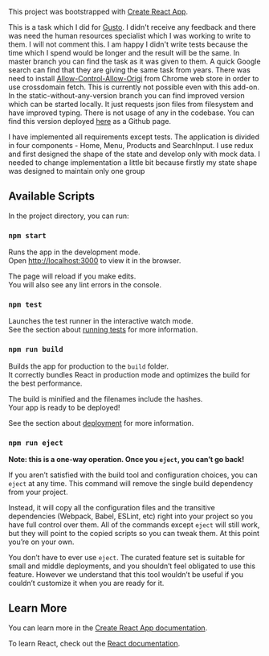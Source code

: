 This project was bootstrapped with [Create React App](https://github.com/facebook/create-react-app).

This is a task which I did for [Gusto](https://www.gousto.co.uk/). I didn't receive any feedback
and there was need the human resources specialist which I was working to write to them. I will 
not comment this. I am happy I didn't write tests because the time which I spend would be longer
and the result will be the same. In master branch you can find the task as it was given to them.
A quick Google search can find that they are giving the same task from years. 
There was need to install [Allow-Control-Allow-Origi](https://chrome.google.com/webstore/detail/allow-control-allow-origi/nlfbmbojpeacfghkpbjhddihlkkiljbi) 
from Chrome web store in order to use crossdomain fetch. This is currently not possible even with this add-on. 
In the static-without-any-version branch you can find improved version which can be started locally. It just 
requests json files from filesystem and have improved typing. There is not usage of any in the codebase.
You can find this version deployed [here](http://gonaumov.github.io/online-supermarket) as a Github page. 


I have implemented all requirements except tests. The application is divided in 
four components - Home, Menu, Products and SearchInput. I use redux and first 
designed the shape of the state and develop only with mock data. I needed to 
change implementation a little bit because firstly my state shape was
designed to maintain only one group

## Available Scripts

In the project directory, you can run:

### `npm start`

Runs the app in the development mode.<br>
Open [http://localhost:3000](http://localhost:3000) to view it in the browser.

The page will reload if you make edits.<br>
You will also see any lint errors in the console.

### `npm test`

Launches the test runner in the interactive watch mode.<br>
See the section about [running tests](https://facebook.github.io/create-react-app/docs/running-tests) for more information.

### `npm run build`

Builds the app for production to the `build` folder.<br>
It correctly bundles React in production mode and optimizes the build for the best performance.

The build is minified and the filenames include the hashes.<br>
Your app is ready to be deployed!

See the section about [deployment](https://facebook.github.io/create-react-app/docs/deployment) for more information.

### `npm run eject`

**Note: this is a one-way operation. Once you `eject`, you can’t go back!**

If you aren’t satisfied with the build tool and configuration choices, you can `eject` at any time. This command will remove the single build dependency from your project.

Instead, it will copy all the configuration files and the transitive dependencies (Webpack, Babel, ESLint, etc) right into your project so you have full control over them. All of the commands except `eject` will still work, but they will point to the copied scripts so you can tweak them. At this point you’re on your own.

You don’t have to ever use `eject`. The curated feature set is suitable for small and middle deployments, and you shouldn’t feel obligated to use this feature. However we understand that this tool wouldn’t be useful if you couldn’t customize it when you are ready for it.

## Learn More

You can learn more in the [Create React App documentation](https://facebook.github.io/create-react-app/docs/getting-started).

To learn React, check out the [React documentation](https://reactjs.org/).
